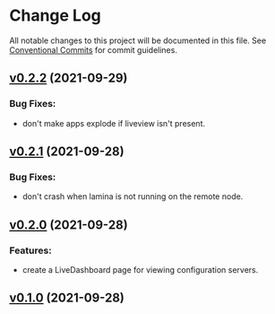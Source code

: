 # Change Log

All notable changes to this project will be documented in this file.
See [Conventional Commits](Https://conventionalcommits.org) for commit guidelines.

<!-- changelog -->

## [v0.2.2](https://gitlab.com/jimsy/lamina_dashboard/compare/v0.2.1...v0.2.2) (2021-09-29)




### Bug Fixes:

* don't make apps explode if liveview isn't present.

## [v0.2.1](https://gitlab.com/jimsy/lamina_dashboard/compare/v0.2.0...v0.2.1) (2021-09-28)




### Bug Fixes:

* don't crash when lamina is not running on the remote node.

## [v0.2.0](https://gitlab.com/jimsy/lamina_dashboard/compare/v0.1.0...v0.2.0) (2021-09-28)




### Features:

* create a LiveDashboard page for viewing configuration servers.

## [v0.1.0](https://gitlab.com/jimsy/lamina_dashboard/compare/v0.1.0...v0.1.0) (2021-09-28)



